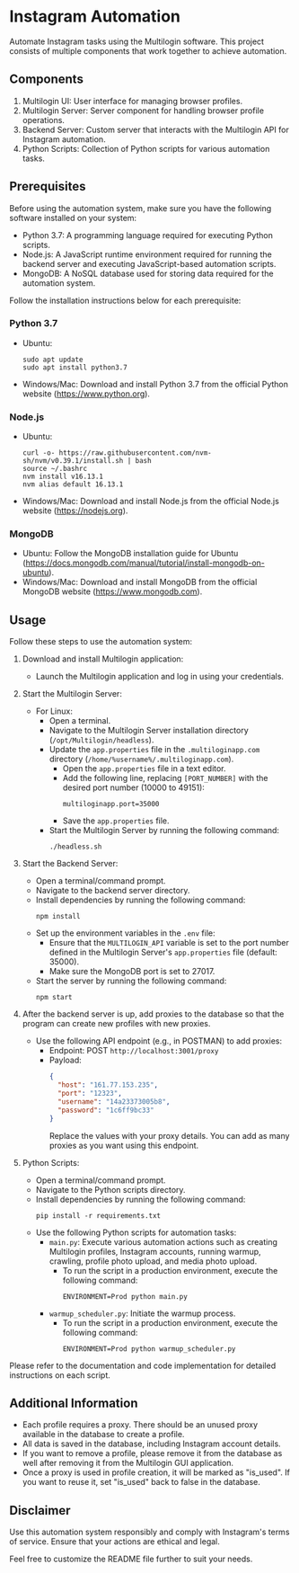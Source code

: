 # Instagram Automation

Automate Instagram tasks using the Multilogin software. This project consists of multiple components that work together to achieve automation.

## Components
1. Multilogin UI: User interface for managing browser profiles.
2. Multilogin Server: Server component for handling browser profile operations.
3. Backend Server: Custom server that interacts with the Multilogin API for Instagram automation.
4. Python Scripts: Collection of Python scripts for various automation tasks.

## Prerequisites
Before using the automation system, make sure you have the following software installed on your system:

- Python 3.7: A programming language required for executing Python scripts.
- Node.js: A JavaScript runtime environment required for running the backend server and executing JavaScript-based automation scripts.
- MongoDB: A NoSQL database used for storing data required for the automation system.

Follow the installation instructions below for each prerequisite:

### Python 3.7
- Ubuntu:
  ```shell
  sudo apt update
  sudo apt install python3.7
  ```
- Windows/Mac: Download and install Python 3.7 from the official Python website (https://www.python.org).

### Node.js
- Ubuntu:
  ```shell
  curl -o- https://raw.githubusercontent.com/nvm-sh/nvm/v0.39.1/install.sh | bash
  source ~/.bashrc
  nvm install v16.13.1
  nvm alias default 16.13.1
  ```
- Windows/Mac: Download and install Node.js from the official Node.js website (https://nodejs.org).

### MongoDB
- Ubuntu: Follow the MongoDB installation guide for Ubuntu (https://docs.mongodb.com/manual/tutorial/install-mongodb-on-ubuntu).
- Windows/Mac: Download and install MongoDB from the official MongoDB website (https://www.mongodb.com).

## Usage
Follow these steps to use the automation system:

1. Download and install Multilogin application:
    - Launch the Multilogin application and log in using your credentials.

2. Start the Multilogin Server:
    - For Linux:
        - Open a terminal.
        - Navigate to the Multilogin Server installation directory (`/opt/Multilogin/headless`).
        - Update the `app.properties` file in the `.multiloginapp.com` directory (`/home/%username%/.multiloginapp.com`).
            - Open the `app.properties` file in a text editor.
            - Add the following line, replacing `[PORT_NUMBER]` with the desired port number (10000 to 49151):
              ```shell
              multiloginapp.port=35000
              ```
            - Save the `app.properties` file.
        - Start the Multilogin Server by running the following command:
          ```shell
          ./headless.sh
          ```

3. Start the Backend Server:
    - Open a terminal/command prompt.
    - Navigate to the backend server directory.
    - Install dependencies by running the following command:
      ```shell
      npm install
      ```
    - Set up the environment variables in the `.env` file:
        - Ensure that the `MULTILOGIN_API` variable is set to the port number defined in the Multilogin Server's `app.properties` file (default: 35000).
        - Make sure the MongoDB port is set to 27017.
    - Start the server by running the following command:
      ```shell
      npm start
      ```

4. After the backend server is up, add proxies to the database so that the program can create new profiles with new proxies.
    - Use the following API endpoint (e.g., in POSTMAN) to add proxies:
        - Endpoint: POST `http://localhost:3001/proxy`
        - Payload:
          ```json
          {
            "host": "161.77.153.235",
            "port": "12323",
            "username": "14a23373005b8",
            "password": "1c6ff9bc33"
          }
          ```
          Replace the values with your proxy details. You can add as many proxies as you want using this endpoint.

5. Python Scripts:
    - Open a terminal/command prompt.
    - Navigate to the Python scripts directory.
    - Install dependencies by running the following command:
      ```shell
      pip install -r requirements.txt
      ```
    - Use the following Python scripts for automation tasks:
        - `main.py`: Execute various automation actions such as creating Multilogin profiles, Instagram accounts, running warmup, crawling, profile photo upload, and media photo upload.
            - To run the script in a production environment, execute the following command:
              ```shell
              ENVIRONMENT=Prod python main.py
              ```
        - `warmup_scheduler.py`: Initiate the warmup process.
            - To run the script in a production environment, execute the following command:
              ```shell
              ENVIRONMENT=Prod python warmup_scheduler.py
              ```

Please refer to the documentation and code implementation for detailed instructions on each script.

## Additional Information
- Each profile requires a proxy. There should be an unused proxy available in the database to create a profile.
- All data is saved in the database, including Instagram account details.
- If you want to remove a profile, please remove it from the database as well after removing it from the Multilogin GUI application.
- Once a proxy is used in profile creation, it will be marked as "is_used". If you want to reuse it, set "is_used" back to false in the database.

## Disclaimer
Use this automation system responsibly and comply with Instagram's terms of service. Ensure that your actions are ethical and legal.

Feel free to customize the README file further to suit your needs.